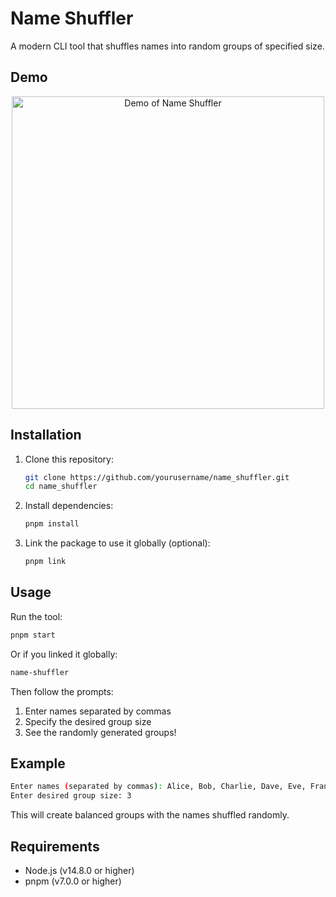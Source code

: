 # Name Shuffler

A modern CLI tool that shuffles names into random groups of specified size.

## Demo

<div align="center">
  <img src="./assets/demo.mp4" alt="Demo of Name Shuffler" style="width:auto; height:500px;">
</div>

## Installation

1. Clone this repository:

   ```bash
   git clone https://github.com/yourusername/name_shuffler.git
   cd name_shuffler
   ```

2. Install dependencies:

   ```bash
   pnpm install
   ```

3. Link the package to use it globally (optional):

   ```bash
   pnpm link
   ```

## Usage

Run the tool:

```bash
pnpm start
```

Or if you linked it globally:

```bash
name-shuffler
```

Then follow the prompts:

1. Enter names separated by commas
2. Specify the desired group size
3. See the randomly generated groups!

## Example

```bash
Enter names (separated by commas): Alice, Bob, Charlie, Dave, Eve, Frank, Grace, Heidi
Enter desired group size: 3
```

This will create balanced groups with the names shuffled randomly.

## Requirements

- Node.js (v14.8.0 or higher)
- pnpm (v7.0.0 or higher)
